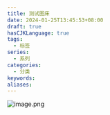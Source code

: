 ```yaml
---
title: 测试图床
date: 2024-01-25T13:45:53+08:00
draft: true
hasCJKLanguage: true
tags:
  - 标签
series:
  - 系列
categories:
  - 分类
keywords: 
aliases:
---
```



<!-- more -->

![image.png](https://hushuo.zhangyingwei.com/20240125134657.png)

